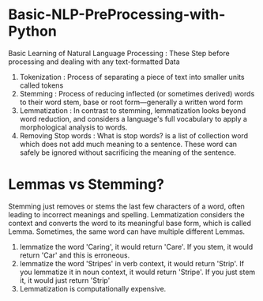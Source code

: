 # Basic-NLP-PreProcessing-with-Python

Basic Learning of Natural Language Processing : 
These Step before processing and dealing with any text-formatted Data
1. Tokenization : Process of separating a piece of text into smaller units called tokens
2. Stemming : Process of reducing inflected (or sometimes derived) words to their word stem, base or root form—generally a written word form
3. Lemmatization : In contrast to stemming, lemmatization looks beyond word reduction, and considers a language's full vocabulary to apply a morphological analysis to words.
4. Removing Stop words : What is stop words? is a list of collection word which does not add much meaning to a sentence. These word can safely be ignored without sacrificing the meaning of the sentence.

# Lemmas vs Stemming?

Stemming just removes or stems the last few characters of a word, often leading to incorrect meanings and spelling. Lemmatization considers the context and converts the word to its meaningful base form, which is called Lemma. Sometimes, the same word can have multiple different Lemmas.

1. lemmatize the word 'Caring', it would return 'Care'. If you stem, it would return 'Car' and this is erroneous.
2. lemmatize the word 'Stripes' in verb context, it would return 'Strip'. If you lemmatize it in noun context, it would return 'Stripe'. If you just stem it, it would just return 'Strip'
3. Lemmatization is computationally expensive. 
